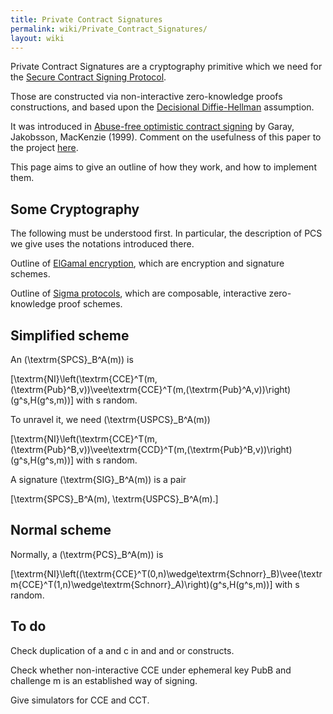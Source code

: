 ```yaml
---
title: Private Contract Signatures
permalink: wiki/Private_Contract_Signatures/
layout: wiki
---
```


Private Contract Signatures are a cryptography primitive which we need
for the [Secure Contract Signing
Protocol](/wiki/Secure_Contract_Signing_Protocol "wikilink").

Those are constructed via non-interactive zero-knowledge proofs
constructions, and based upon the [Decisional
Diffie-Hellman](http://en.wikipedia.org/wiki/Decisional_Diffie%E2%80%93Hellman_assumption)
assumption.

It was introduced in [Abuse-free optimistic contract
signing](http://citeseerx.ist.psu.edu/viewdoc/summary?doi=10.1.1.118.4142)
by Garay, Jakobsson, MacKenzie (1999). Comment on the usefulness of this
paper to the project [here](/wiki/GarayJakobssonMackenzie "wikilink").

This page aims to give an outline of how they work, and how to implement
them.

Some Cryptography
-----------------

The following must be understood first. In particular, the description
of PCS we give uses the notations introduced there.

Outline of [ElGamal encryption](/wiki/ElGamalSchnorr "wikilink"), which are
encryption and signature schemes.

Outline of [Sigma protocols](/wiki/Sigma_Protocols "wikilink"), which are
composable, interactive zero-knowledge proof schemes.

Simplified scheme
-----------------

An \(\textrm{SPCS}_B^A(m)\) is

\[\textrm{NI}\left(\textrm{CCE}^T(m,(\textrm{Pub}^B,v))\vee\textrm{CCE}^T(m,(\textrm{Pub}^A,v))\right)(g^s,H(g^s,m))\]
with s random.

To unravel it, we need \(\textrm{USPCS}_B^A(m)\)

\[\textrm{NI}\left(\textrm{CCE}^T(m,(\textrm{Pub}^B,v))\vee\textrm{CCD}^T(m,(\textrm{Pub}^B,v))\right)(g^s,H(g^s,m))\]
with s random.

A signature \(\textrm{SIG}_B^A(m)\) is a pair

\[\textrm{SPCS}_B^A(m), \textrm{USPCS}_B^A(m).\]

Normal scheme
-------------

Normally, a \(\textrm{PCS}_B^A(m)\) is

\[\textrm{NI}\left((\textrm{CCE}^T(0,n)\wedge\textrm{Schnorr}_B)\vee(\textrm{CCE}^T(1,n)\wedge\textrm{Schnorr}_A)\right)(g^s,H(g^s,m))\]
with s random.

To do
-----

Check duplication of a and c in and and or constructs.

Check whether non-interactive CCE under ephemeral key PubB and challenge
m is an established way of signing.

Give simulators for CCE and CCT.

